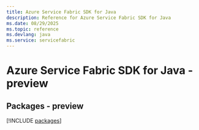 ```yaml
---
title: Azure Service Fabric SDK for Java
description: Reference for Azure Service Fabric SDK for Java
ms.date: 08/29/2025
ms.topic: reference
ms.devlang: java
ms.service: servicefabric
---
```

# Azure Service Fabric SDK for Java - preview
## Packages - preview
[!INCLUDE [packages](service-fabric-index.md)]